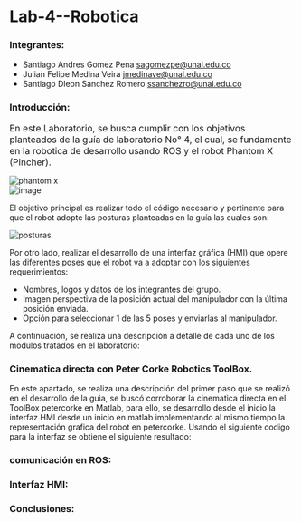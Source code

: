 # Lab-4--Robotica

### Integrantes:
- Santiago Andres Gomez Pena <sagomezpe@unal.edu.co>
- Julian Felipe Medina Veira <jmedinave@unal.edu.co>
- Santiago Dleon Sanchez Romero <ssanchezro@unal.edu.co>
### Introducción:
<p><span style="font-size: 16px;">En este Laboratorio, se busca cumplir con los objetivos planteados de la gu&iacute;a de laboratorio No&deg; 4, el cual, se fundamente en la robotica de desarrollo usando ROS y el robot Phantom X (Pincher).

![phantom x](https://github.com/jmedinave/Lab-4--Robotica/assets/49196705/429be8d6-74e6-4678-9220-b16d22270292)                   
![image](https://github.com/jmedinave/Lab-4--Robotica/assets/49196705/db5b3025-32a1-4bb7-918f-5f6461aff75a)


 <p>El objetivo principal es realizar todo el c&oacute;digo necesario y pertinente para que el robot adopte las posturas planteadas en la gu&iacute;a las cuales son:</p>

![posturas](https://github.com/jmedinave/Lab-4--Robotica/assets/49196705/c2d21864-69ab-47b0-ad7c-e501a49cf57d)


<p>Por otro lado, realizar el desarrollo de una interfaz gr&aacute;fica (HMI) que opere las diferentes poses que el robot va a adoptar con los siguientes requerimientos:</p>
  
<ul>
    <li>Nombres, logos y datos de los integrantes del grupo.</li>
    <li>Imagen perspectiva de la posici&oacute;n actual del manipulador con la &uacute;ltima posici&oacute;n enviada.</li>
    <li>Opci&oacute;n para seleccionar 1 de las 5 poses y enviarlas al manipulador.</li>
</ul>
 
 A continuación, se realiza una descripción a detalle de cada uno de los modulos tratados en el laboratorio:
 
 ### Cinematica directa con Peter Corke Robotics ToolBox.
 En este apartado, se realiza una descripción del primer paso que se realizó en el desarrollo de la guia, se buscó corroborar la cinematica directa en el ToolBox petercorke en Matlab, para ello, se desarrollo desde el inicio la interfaz HMI desde un inicio en matlab implementando al mismo tiempo la representación grafica del robot en petercorke. Usando el siguiente codigo para la interfaz se obtiene el siguiente resultado:
 
 
 
 
 ### comunicación en ROS:
 ### Interfaz HMI:
 ### Conclusiones:
 
 
